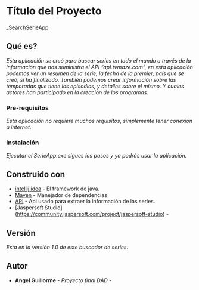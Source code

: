 # Título del Proyecto

_SearchSerieApp

## Qué es?

_Esta aplicación se creó para buscar series en todo el mundo a través de la información que nos suministra el API “api.tvmaze.com”, en esta aplicación podemos ver un resumen de la serie, la fecha de la premier, país que se creó, si ha finalizado. También podemos crear información sobre las temporadas que tiene los episodios, y detalles sobre el mismo. Y cuales actores han participado en la creación de los programas._

### Pre-requisitos 

_Esta aplicación no requiere muchos requisitos, simplemente tener conexión a internet._


### Instalación 

_Ejecutar el SerieApp.exe sigues los pasos y ya podrás usar la aplicación._


## Construido con 

* [intellij idea]( https://www.jetbrains.com/idea/?fromMenu) - El framework de java.
* [Maven](https://maven.apache.org/) - Manejador de dependencias
* [API]( http://www.tvmaze.com/) - Api usado para extraer la información de las series.
* [Jaspersoft Studio] (https://community.jaspersoft.com/project/jaspersoft-studio) - 

## Versión 

_Esta en la versión 1.0 de este buscador de series._

## Autor
 
* **Angel Guillorme** - *Proyecto final DAD* - 

